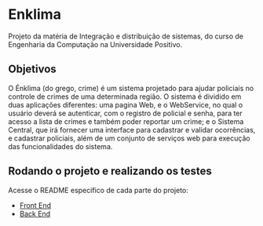 # Enklima

Projeto da matéria de Integração e distribuição de sistemas, do curso de Engenharia da Computação na Universidade Positivo.

## Objetivos

O Énklima (do grego, crime) é um sistema projetado para ajudar policiais no controle de crimes de uma determinada região. O sistema é dividido em duas aplicações diferentes: uma pagina Web, e o WebService, no qual o usuário deverá se autenticar, com o registro de policial e senha, para ter acesso a lista de crimes e também poder reportar um crime; e o Sistema Central, que irá fornecer uma interface para cadastrar e validar ocorrências, e cadastrar policiais, além de um conjunto de serviços web para execução das funcionalidades do sistema.

## Rodando o projeto e realizando os testes

Acesse o README especifico de cada parte do projeto:

- [Front End]()
- [Back End]()
